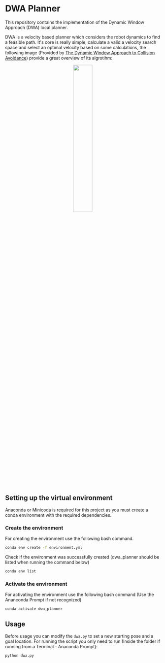 # DWA Planner
This repository contains the implementation of the Dynamic Window Approach (DWA) local planner.

DWA is a velocity based planner which considers the robot dynamics to find a feasible path. It's core is really simple, calculate a valid a velocity search space and select an optimal velocity based on some calculations, the following image (Provided by [The Dynamic Window Approach to Collision Avoidance](https://www.ri.cmu.edu/pub_files/pub1/fox_dieter_1997_1/fox_dieter_1997_1.pdf)) provide a great overview of its algrotihm:


<div align="center"><img src="https://user-images.githubusercontent.com/49252525/122049874-85ec7c80-cda8-11eb-92c7-5c9134a8b5c9.png" width="35%" height="35%"/></div>


## Setting up the virtual environment
Anaconda or Minicoda is required for this project as you must create a conda environment with the required dependencies.

### Create the environment
For creating the environment use the following bash command.
```bash
conda env create -f environment.yml
```

Check if the environment was successfully created (dwa_planner should be listed when running the command below)
```bash
conda env list
```

### Activate the environment
For activating the environment use the following bash command (Use the Ananconda Prompt if not recognized)
```bash
conda activate dwa_planner
```

## Usage
Before usage you can modify the `dwa.py` to set a new starting pose and a goal location. For running the script you only need to run (Inside the folder if running from a Terminal - Anaconda Prompt):
```bash
python dwa.py
```


